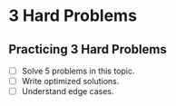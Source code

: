 # 3 Hard Problems

## Practicing 3 Hard Problems
- [ ] Solve 5 problems in this topic.
- [ ] Write optimized solutions.
- [ ] Understand edge cases.

